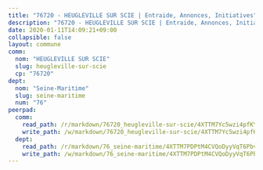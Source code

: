 ```yaml
---
title: "76720 - HEUGLEVILLE SUR SCIE | Entraide, Annonces, Initiatives"
description: "76720 - HEUGLEVILLE SUR SCIE | Entraide, Annonces, Initiatives"
date: 2020-01-11T14:09:21+09:00
collapsible: false
layout: commune
comm:
  nom: "HEUGLEVILLE SUR SCIE"
  slug: heugleville-sur-scie
  cp: "76720"
dept:
  nom: "Seine-Maritime"
  slug: seine-maritime
  num: "76"
peerpad:
  comm:
    read_path: /r/markdown/76720_heugleville-sur-scie/4XTTM7Yc5wzi4pfKYEY5JKyzMRrDREBEscP6g2vtjJ5fr9CnD
    write_path: /w/markdown/76720_heugleville-sur-scie/4XTTM7Yc5wzi4pfKYEY5JKyzMRrDREBEscP6g2vtjJ5fr9CnD-K3TgUsSJTNhoQTFtd9k234qkaUgu9TkgKmAZQC8BQ1unuDVziwFXzPDCRT155nWT9PYHjF24HiqqW77XFvc53UQG7WRXRxAMvdkCTzYWoG1Zu5uCqcsJAPCnBoRvQqGpjEvYDRSZ
  dept:
    read_path: /r/markdown/76_seine-maritime/4XTTM7PDPtM4CVQoDyyVqT6Pbvj1SVtndpXJdTDsc7xwdMTdt
    write_path: /w/markdown/76_seine-maritime/4XTTM7PDPtM4CVQoDyyVqT6Pbvj1SVtndpXJdTDsc7xwdMTdt-K3TgUmo7Qwp8ZQz8qKFjC8WCY27ypEpX2c8BXeSV9rrPY1zRZn2SrYwkBXF8VnHkcepiXsccFfKHYuT2JNgSMXxLRaUGRu6o5B3BB15nZxEho97cTz3yC4eRTX4hZM1hcyAZrn8r
---
```


